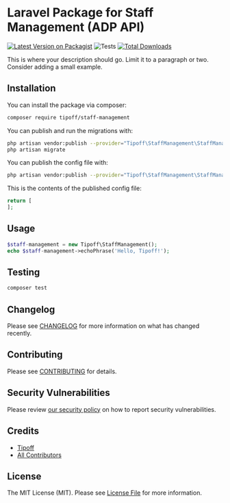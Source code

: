 # Laravel Package for Staff Management (ADP API)

[![Latest Version on Packagist](https://img.shields.io/packagist/v/tipoff/staff-management.svg?style=flat-square)](https://packagist.org/packages/tipoff/staff-management)
![Tests](https://github.com/tipoff/staff-management/workflows/Tests/badge.svg)
[![Total Downloads](https://img.shields.io/packagist/dt/tipoff/staff-management.svg?style=flat-square)](https://packagist.org/packages/tipoff/staff-management)


This is where your description should go. Limit it to a paragraph or two. Consider adding a small example.

## Installation

You can install the package via composer:

```bash
composer require tipoff/staff-management
```

You can publish and run the migrations with:

```bash
php artisan vendor:publish --provider="Tipoff\StaffManagement\StaffManagementServiceProvider" --tag="staff-management-migrations"
php artisan migrate
```

You can publish the config file with:
```bash
php artisan vendor:publish --provider="Tipoff\StaffManagement\StaffManagementServiceProvider" --tag="staff-management-config"
```

This is the contents of the published config file:

```php
return [
];
```

## Usage

```php
$staff-management = new Tipoff\StaffManagement();
echo $staff-management->echoPhrase('Hello, Tipoff!');
```

## Testing

```bash
composer test
```

## Changelog

Please see [CHANGELOG](CHANGELOG.md) for more information on what has changed recently.

## Contributing

Please see [CONTRIBUTING](.github/CONTRIBUTING.md) for details.

## Security Vulnerabilities

Please review [our security policy](../../security/policy) on how to report security vulnerabilities.

## Credits

- [Tipoff](https://github.com/tipoff)
- [All Contributors](../../contributors)

## License

The MIT License (MIT). Please see [License File](LICENSE.md) for more information.
